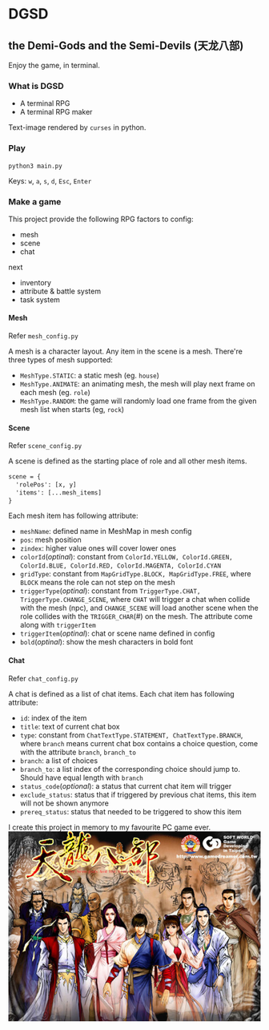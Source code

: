 # DGSD
## the Demi-Gods and the Semi-Devils (天龙八部)
Enjoy the game, in terminal.

### What is DGSD
- A terminal RPG
- A terminal RPG maker

Text-image rendered by `curses` in python.

### Play
```
python3 main.py
```
Keys: `w`, `a`, `s`, `d`, `Esc`, `Enter`


### Make a game
This project provide the following RPG factors to config:
- mesh
- scene
- chat

next
- inventory
- attribute & battle system
- task system

#### Mesh
Refer `mesh_config.py`

A mesh is a character layout. Any item in the scene is a mesh. There're three types of mesh supported:
- `MeshType.STATIC`: a static mesh (eg. `house`)
- `MeshType.ANIMATE`: an animating mesh, the mesh will play next frame on each mesh (eg. `role`)
- `MeshType.RANDOM`: the game will randomly load one frame from the given mesh list when starts (eg, `rock`)

#### Scene
Refer `scene_config.py`

A scene is defined as the starting place of role and all other mesh items.
```
scene = {
  'rolePos': [x, y]
  'items': [...mesh_items]
}
```
Each mesh item has following attribute:
- `meshName`: defined name in MeshMap in mesh config
- `pos`: mesh position
- `zindex`: higher value ones will cover lower ones
- `colorId`(*optinal*): constant from `ColorId.YELLOW, ColorId.GREEN, ColorId.BLUE, ColorId.RED, ColorId.MAGENTA, ColorId.CYAN`
- `gridType`: constant from `MapGridType.BLOCK, MapGridType.FREE`, where `BLOCK` means the role can not step on the mesh
- `triggerType`(*optinal*): constant from `TriggerType.CHAT, TriggerType.CHANGE_SCENE`, where `CHAT` will trigger a chat when collide with the mesh (npc), and `CHANGE_SCENE` will load another scene when the role collides with the `TRIGGER_CHAR`(#) on the mesh. The attribute come along with `triggerItem`
- `triggerItem`(*optinal*): chat or scene name defined in config
- `bold`(*optinal*): show the mesh characters in bold font

#### Chat
Refer `chat_config.py`

A chat is defined as a list of chat items. Each chat item has  following attribute:
- `id`: index of the item
- `title`: text of current chat box
- `type`: constant from `ChatTextType.STATEMENT, ChatTextType.BRANCH`, where `branch` means current chat box contains a choice question, come with the attribute `branch`, `branch_to`
- `branch`: a list of choices
- `branch_to`: a list index of the corresponding choice should jump to. Should have equal length with `branch`
- `status_code`(*optional*): a status that current chat item will trigger
- `exclude_status`: status that if triggered by previous chat items, this item will not be shown anymore
- `prereq_status`: status that needed to be triggered to show this item


I create this project in memory to my favourite PC game ever.
![TianLong](img/tianlongbabu.jpg)

